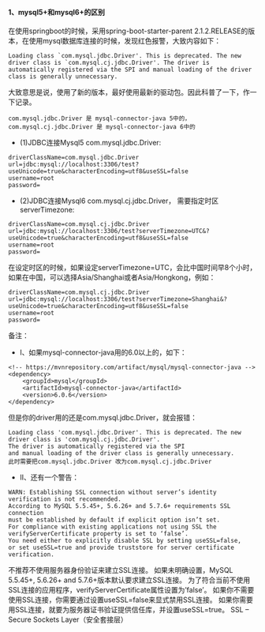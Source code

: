 #### 1、mysql5+和mysql6+的区别
在使用springboot的时候，采用spring-boot-starter-parent 2.1.2.RELEASE的版本，在使用mysql数据库连接的时候，发现红色报警，大致内容如下：
```
Loading class `com.mysql.jdbc.Driver'. This is deprecated. The new driver class is `com.mysql.cj.jdbc.Driver'. The driver is automatically registered via the SPI and manual loading of the driver class is generally unnecessary.
```
大致意思是说，使用了新的版本，最好使用最新的驱动包。因此科普了一下，作一下记录。
```
com.mysql.jdbc.Driver 是 mysql-connector-java 5中的， 
com.mysql.cj.jdbc.Driver 是 mysql-connector-java 6中的
```
- (1)JDBC连接Mysql5 com.mysql.jdbc.Driver:
```
driverClassName=com.mysql.jdbc.Driver
url=jdbc:mysql://localhost:3306/test?useUnicode=true&characterEncoding=utf8&useSSL=false
username=root
password=
```

- (2)JDBC连接Mysql6 com.mysql.cj.jdbc.Driver， 需要指定时区serverTimezone:
```
driverClassName=com.mysql.cj.jdbc.Driver
url=jdbc:mysql://localhost:3306/test?serverTimezone=UTC&?useUnicode=true&characterEncoding=utf8&useSSL=false
username=root
password=
```
在设定时区的时候，如果设定serverTimezone=UTC，会比中国时间早8个小时，如果在中国，可以选择Asia/Shanghai或者Asia/Hongkong，例如：
```
driverClassName=com.mysql.cj.jdbc.Driver
url=jdbc:mysql://localhost:3306/test?serverTimezone=Shanghai&?useUnicode=true&characterEncoding=utf8&useSSL=false
username=root
password=
```
备注：
  - I、如果mysql-connector-java用的6.0以上的，如下：
```
<!-- https://mvnrepository.com/artifact/mysql/mysql-connector-java -->
<dependency>
    <groupId>mysql</groupId>
    <artifactId>mysql-connector-java</artifactId>
    <version>6.0.6</version>
</dependency>
```
但是你的driver用的还是com.mysql.jdbc.Driver，就会报错：
```
Loading class 'com.mysql.jdbc.Driver'. This is deprecated. The new 
driver class is 'com.mysql.cj.jdbc.Driver'. 
The driver is automatically registered via the SPI 
and manual loading of the driver class is generally unnecessary.
此时需要把com.mysql.jdbc.Driver 改为com.mysql.cj.jdbc.Driver
```
  - II、还有一个警告：
```
WARN: Establishing SSL connection without server’s identity verification is not recommended. 
According to MySQL 5.5.45+, 5.6.26+ and 5.7.6+ requirements SSL connection 
must be established by default if explicit option isn’t set. 
For compliance with existing applications not using SSL the verifyServerCertificate property is set to ‘false’. 
You need either to explicitly disable SSL by setting useSSL=false, 
or set useSSL=true and provide truststore for server certificate verification.
```
不推荐不使用服务器身份验证来建立SSL连接。 
如果未明确设置，MySQL 5.5.45+, 5.6.26+ and 5.7.6+版本默认要求建立SSL连接。 
为了符合当前不使用SSL连接的应用程序，verifyServerCertificate属性设置为’false’。 
如果你不需要使用SSL连接，你需要通过设置useSSL=false来显式禁用SSL连接。 
如果你需要用SSL连接，就要为服务器证书验证提供信任库，并设置useSSL=true。
SSL – Secure Sockets Layer（安全套接层）
